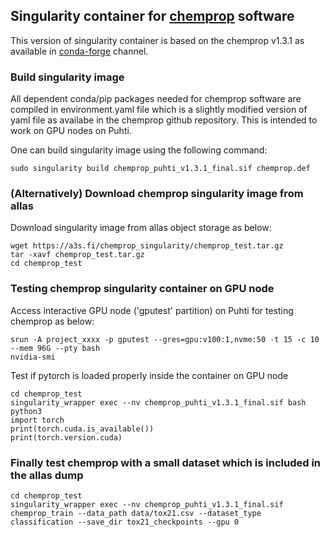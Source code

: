 ## Singularity container for [chemprop](https://github.com/chemprop/chemprop.git)  software
This version of singularity container is based on the chemprop v1.3.1 as available in [conda-forge](https://anaconda.org/conda-forge/chemprop/) channel.

### Build singularity image

All dependent conda/pip packages needed for chemprop software are  compiled in environment.yaml file which is a slightly modified version of yaml file as availabe in the chemprop github repository. This is intended to work on GPU nodes on Puhti.

One can build singularity image using the following command:

```
sudo singularity build chemprop_puhti_v1.3.1_final.sif chemprop.def

```
### (Alternatively) Download chemprop singularity image from allas
Download singularity image from allas object storage as below:
```
wget https://a3s.fi/chemprop_singularity/chemprop_test.tar.gz
tar -xavf chemprop_test.tar.gz 
cd chemprop_test
```

### Testing chemprop singularity container on GPU node

Access interactive GPU node ('gputest' partition) on Puhti for testing chemprop as below:

```
srun -A project_xxxx -p gputest --gres=gpu:v100:1,nvme:50 -t 15 -c 10 --mem 96G --pty bash
nvidia-smi
```

Test if pytorch is loaded properly inside the container on GPU node

```
cd chemprop_test
singularity_wrapper exec --nv chemprop_puhti_v1.3.1_final.sif bash
python3
import torch
print(torch.cuda.is_available())
print(torch.version.cuda)

```

### Finally test chemprop with a small dataset which is included in the allas dump

```
cd chemprop_test
singularity_wrapper exec --nv chemprop_puhti_v1.3.1_final.sif chemprop_train --data_path data/tox21.csv --dataset_type classification --save_dir tox21_checkpoints --gpu 0
```
